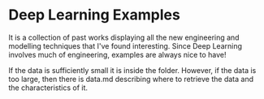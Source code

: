 # Deep Learning Examples

It is a collection of past works displaying all the new engineering and modelling techniques that I've found interesting. Since Deep Learning involves much of engineering, examples are always nice to have!

If the data is sufficiently small it is inside the folder. However, if the data is too large, then there is data.md describing where to retrieve the data and the characteristics of it.